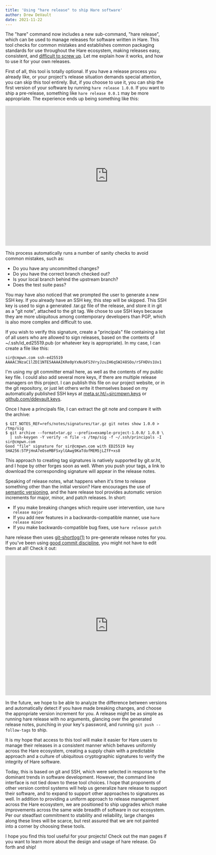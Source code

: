 ```yaml
---
title: 'Using "hare release" to ship Hare software'
author: Drew DeVault
date: 2021-11-22
---
```


The "hare" command now includes a new sub-command, "hare release", which can be
used to manage releases for software written in Hare. This tool checks for
common mistakes and establishes common packaging standards for use throughout
the Hare ecosystem, making releases easy, consistent, and [difficult to screw
up][0]. Let me explain how it works, and how to use it for your own releases.

[0]: https://drewdevault.com/2019/10/12/how-to-fuck-up-releases.html

First of all, this tool is totally optional. If you have a release process you
already like, or your project's release situation demands special attention, you
can skip this tool entirely. But, if you choose to use it, you can ship the
first version of your software by running `hare release 1.0.0`. If you want to
ship a pre-release, something like `hare release 0.0.1` may be more appropriate.
The experience ends up being something like this:

<iframe
  src="https://asciinema.org/a/K9aLybXGVzrj5QfNGpDSrrzuJ/embed?"
  id="asciicast-iframe-K9aLybXGVzrj5QfNGpDSrrzuJ"
  name="asciicast-iframe-K9aLybXGVzrj5QfNGpDSrrzuJ"
  scrolling="no"
  allowfullscreen="true"
  style="overflow: hidden; margin: 0 auto; border: 0px none; display: block; width: 640px; float: none; visibility: visible; height: 436px;"
></iframe>

This process automatically runs a number of sanity checks to avoid common
mistakes, such as:

- Do you have any uncommitted changes?
- Do you have the correct branch checked out?
- Is your local branch behind the upstream branch?
- Does the test suite pass?

You may have also noticed that we prompted the user to generate a new SSH key.
If you already have an SSH key, this step will be skipped. This SSH key is used
to sign a generated .tar.gz file of the release, and store it in git as a "git
note", attached to the git tag. We chose to use SSH keys because they are more
ubiquitous among contemporary developers than PGP, which is also more complex
and difficult to use.

If you wish to verify this signature, create a "principals" file containing a
list of all users who are allowed to sign releases, based on the contents of
~/.ssh/id_ed25519.pub (or whatever key is appropriate). In my case, I can create
a file like this:

```
sir@cmpwn.com ssh-ed25519 AAAAC3NzaC1lZDI1NTE5AAAAIKRe0pYxNubFS3VryJzuIH6qSW248SOo/rSFHDVs1Ux1
```

I'm using my git committer email here, as well as the contents of my public key
file. I could also add several more keys, if there are multiple release managers
on this project. I can publish this file on our project website, or in the git
repository, or just let others write it themselves based on my automatically
published SSH keys at
[meta.sr.ht/~sircmpwn.keys](https://meta.sr.ht/~sircmpwn.keys) or
[github.com/ddevault.keys](https://github.com/ddevault.keys).

Once I have a principals file, I can extract the git note and compare it with
the archive:

```
$ GIT_NOTES_REF=refs/notes/signatures/tar.gz git notes show 1.0.0 > /tmp/sig
$ git archive --format=tar.gz --prefix=example-project-1.0.0/ 1.0.0 \
  | ssh-keygen -Y verify -n file -s /tmp/sig -f ~/.ssh/principals -I sir@cmpwn.com
Good "file" signature for sir@cmpwn.com with ED25519 key SHA256:5TPjHnA7eOseMBFSxylGAwg9KaTdofMEM5jLZfF+xs8
```

This approach to creating tag signatures is natively supported by git.sr.ht, and
I hope by other forges soon as well. When you push your tags, a link to download
the corresponding signature will appear in the release notes.

Speaking of release notes, what happens when it's time to release something
other than the initial version? Hare encourages the use of [semantic
versioning](https://semver.org), and the hare release tool provides automatic
version increments for major, minor, and patch releases. In short:

- If you make breaking changes which require user intervention, use `hare release major`
- If you add new features in a backwards-compatible manner, use `hare release minor`
- If you make backwards-compatible bug fixes, use `hare release patch`

hare release then uses [git-shortlog(1)][shortlog] to pre-generate release
notes for you. If you've been using [good commit discipline][discipline], you
might not have to edit them at all! Check it out:

[shortlog]: https://git-scm.com/docs/git-shortlog
[discipline]: https://drewdevault.com/2019/02/25/Using-git-with-discipline.html

<iframe
  src="https://asciinema.org/a/HbvwvnoFW4kJUyitcy1YKDZ3E/embed?"
  id="asciicast-iframe-HbvwvnoFW4kJUyitcy1YKDZ3E"
  name="asciicast-iframe-HbvwvnoFW4kJUyitcy1YKDZ3E"
  scrolling="no"
  allowfullscreen="true"
  style="overflow: hidden; margin: 0 auto; border: 0px none; display: block; width: 640px; float: none; visibility: visible; height: 436px;"
></iframe>

In the future, we hope to be able to analyze the difference between versions and
automatically detect if you have made breaking changes, and choose the
appropriate version increment for you. A release might be as simple as running
hare release with no arguments, glancing over the generated release notes,
punching in your key's password, and running `git push --follow-tags` to ship.

It is my hope that access to this tool will make it easier for Hare users to
manage their releases in a consistent manner which behaves uniformly across the
Hare ecosystem, creating a supply chain with a predictable approach and a
culture of ubiquitous cryptographic signatures to verify the integrity of Hare
software.

Today, this is based on git and SSH, which were selected in response to the
dominant trends in software development. However, the command line interface is
not tied down to these tool choices. I hope that proponents of other version
control systems will help us generalize hare release to support their
software, and to expand to support other approaches to signatures as well. In
addition to providing a uniform approach to release management across the Hare
ecosystem, we are positioned to ship upgrades which make improvements across the
same wide breadth of software in our ecosystem. Per our steadfast commitment to
stability and reliability, large changes along these lines will be scarce, but
rest assured that we are not painted into a corner by choosing these tools.

I hope you find this tool useful for your projects! Check out the man pages if
you want to learn more about the design and usage of hare release. Go forth
and ship!
